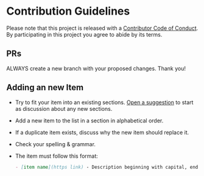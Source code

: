 # Contribution Guidelines

Please note that this project is released with a [Contributor Code of Conduct](code_of_conduct.md). By participating in this project you agree to abide by its terms.

## PRs

ALWAYS create a new branch with your proposed changes. Thank you!

## Adding an new Item

- Try to fit your item into an existing sections. [Open a suggestion](https://github.com/derekmurawsky/dereks-awesome-list/issues/new?assignees=&labels=&template=suggestion.yaml) to start as discussion about any new sections.
- Add a new item to the list in a section in alphabetical order.
- If a duplicate item exists, discuss why the new item should replace it.
- Check your spelling & grammar.
- The item must follow this format:

  ```markdown
  - [item name](https link) - Description beginning with capital, ending in period.
  ```
<!-- markdownlint-disable-file MD013 MD033 MD041 -->
